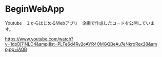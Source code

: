 # BeginWebApp
Youtube　１からはじめるWebアプリ　企画で作成したコードを公開しています。

https://www.youtube.com/watch?v=1dpDj7iNLD4&amp;list=PLFe6d4Ry2oAYR4OMGQBeAu7eNkroRqx28&amp;pp=iAQB
